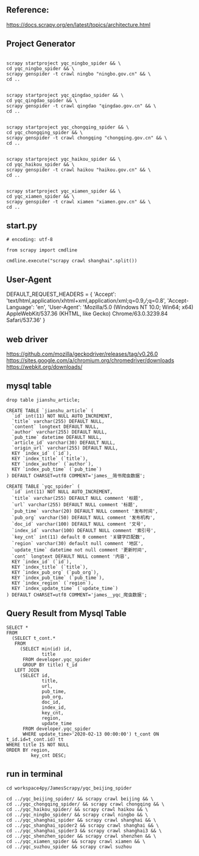 ## Reference:
https://docs.scrapy.org/en/latest/topics/architecture.html


## Project Generator
```

scrapy startproject yqc_ningbo_spider && \
cd yqc_ningbo_spider && \
scrapy genspider -t crawl ningbo "ningbo.gov.cn" && \
cd ..


scrapy startproject yqc_qingdao_spider && \
cd yqc_qingdao_spider && \
scrapy genspider -t crawl qingdao "qingdao.gov.cn" && \
cd ..


scrapy startproject yqc_chongqing_spider && \
cd yqc_chongqing_spider && \
scrapy genspider -t crawl chongqing "chongqing.gov.cn" && \
cd ..


scrapy startproject yqc_haikou_spider && \
cd yqc_haikou_spider && \
scrapy genspider -t crawl haikou "haikou.gov.cn" && \
cd ..


scrapy startproject yqc_xiamen_spider && \
cd yqc_xiamen_spider && \
scrapy genspider -t crawl xiamen "xiamen.gov.cn" && \
cd ..

```


## start.py
```
# encoding: utf-8

from scrapy import cmdline

cmdline.execute("scrapy crawl shanghai".split())
```

## User-Agent
DEFAULT_REQUEST_HEADERS = {
    'Accept': 'text/html,application/xhtml+xml,application/xml;q=0.9,*/*;q=0.8',
    'Accept-Language': 'en',
    'User-Agent': 'Mozilla/5.0 (Windows NT 10.0; Win64; x64) AppleWebKit/537.36 (KHTML, like Gecko) Chrome/63.0.3239.84 Safari/537.36'
}


## web driver
https://github.com/mozilla/geckodriver/releases/tag/v0.26.0
https://sites.google.com/a/chromium.org/chromedriver/downloads
https://webkit.org/downloads/

## mysql table
```
drop table jianshu_article;

CREATE TABLE `jianshu_article` (
  `id` int(11) NOT NULL AUTO_INCREMENT,
  `title` varchar(255) DEFAULT NULL,
  `content` longtext DEFAULT NULL,
  `author` varchar(255) DEFAULT NULL,
  `pub_time` datetime DEFAULT NULL,
  `article_id` varchar(30) DEFAULT NULL,
  `origin_url` varchar(255) DEFAULT NULL,
  KEY `index_id` (`id`),
  KEY `index_title` (`title`),
  KEY `index_author` (`author`),
  KEY `index_pub_time` (`pub_time`)
) DEFAULT CHARSET=utf8 COMMENT='james__简书爬虫数据';

CREATE TABLE `yqc_spider` (
  `id` int(11) NOT NULL AUTO_INCREMENT,
  `title` varchar(255) DEFAULT NULL comment '标题',
  `url` varchar(255) DEFAULT NULL comment '标题',
  `pub_time` varchar(20) DEFAULT NULL comment '发布时间',
  `pub_org` varchar(50) DEFAULT NULL comment '发布机构',
  `doc_id` varchar(100) DEFAULT NULL comment '文号',
  `index_id` varchar(100) DEFAULT NULL comment '索引号',
  `key_cnt` int(11) default 0 comment '关键字匹配数',
  `region` varchar(30) default null comment '地区',
  `update_time` datetime not null comment '更新时间',
  `cont` longtext DEFAULT NULL comment '内容',
  KEY `index_id` (`id`),
  KEY `index_title` (`title`),
  KEY `index_pub_org` (`pub_org`),
  KEY `index_pub_time` (`pub_time`),
  KEY `index_region` (`region`),
  KEY `index_update_time` (`update_time`)
) DEFAULT CHARSET=utf8 COMMENT='james__yqc_爬虫数据';
```

## Query Result from Mysql Table
```
SELECT *
FROM
  (SELECT t_cont.*
   FROM
     (SELECT min(id) id,
             title
      FROM developer.yqc_spider
      GROUP BY title) t_id
   LEFT JOIN
     (SELECT id,
             title,
             url,
             pub_time,
             pub_org,
             doc_id,
             index_id,
             key_cnt,
             region,
             update_time
      FROM developer.yqc_spider
      WHERE update_time>'2020-02-13 00:00:00') t_cont ON t_id.id=t_cont.id) tt
WHERE title IS NOT NULL
ORDER BY region,
         key_cnt DESC;
```

## run in terminal
```
cd workspace4py/JamesScrapy/yqc_beijing_spider

cd ../yqc_beijing_spider/ && scrapy crawl beijing && \
cd ../yqc_chongqing_spider/ && scrapy crawl chongqing && \
cd ../yqc_haikou_spider/ && scrapy crawl haikou && \
cd ../yqc_ningbo_spider/ && scrapy crawl ningbo && \
cd ../yqc_shanghai_spider && scrapy crawl shanghai && \
cd ../yqc_shanghai_spider2 && scrapy crawl shanghai && \
cd ../yqc_shanghai_spider3 && scrapy crawl shanghai3 && \
cd ../yqc_shenzhen_spider && scrapy crawl shenzhen && \
cd ../yqc_xiamen_spider && scrapy crawl xiamen && \
cd ../yqc_suzhou_spider && scrapy crawl suzhou
```